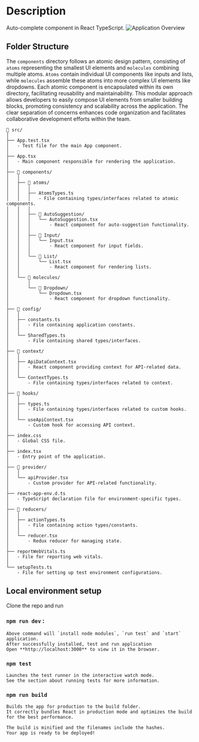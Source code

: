 # Description
Auto-complete component in React TypeScript.
![Application Overview](image.png)

## Folder Structure

The `components` directory follows an atomic design pattern, consisting of `atoms` representing the smallest UI elements and `molecules` combining multiple atoms. `Atoms` contain individual UI components like inputs and lists, while `molecules` assemble these atoms into more complex UI elements like dropdowns. Each atomic component is encapsulated within its own directory, facilitating reusability and maintainability. This modular approach allows developers to easily compose UI elements from smaller building blocks, promoting consistency and scalability across the application. The clear separation of concerns enhances code organization and facilitates collaborative development efforts within the team.

```
📁 src/
│
├── App.test.tsx
│   - Test file for the main App component.
│
├── App.tsx
│   - Main component responsible for rendering the application.
│
├── 📁 components/
│   │
│   ├── 📁 atoms/
│   │   │
│   │   ├── AtomsTypes.ts
│   │   │   - File containing types/interfaces related to atomic components.
│   │   │
│   │   ├── 📁 AutoSuggestion/
│   │   │   └── AutoSuggestion.tsx
│   │   │       - React component for auto-suggestion functionality.
│   │   │
│   │   ├── 📁 Input/
│   │   │   └── Input.tsx
│   │   │       - React component for input fields.
│   │   │
│   │   └── 📁 List/
│   │       └── List.tsx
│   │           - React component for rendering lists.
│   │
│   └── 📁 molecules/
│       │
│       └── 📁 Dropdown/
│           └── Dropdown.tsx
│               - React component for dropdown functionality.
│
├── 📁 config/
│   │
│   ├── constants.ts
│   │   - File containing application constants.
│   │
│   └── SharedTypes.ts
│       - File containing shared types/interfaces.
│
├── 📁 context/
│   │
│   ├── ApiDataContext.tsx
│   │   - React component providing context for API-related data.
│   │
│   └── ContextTypes.ts
│       - File containing types/interfaces related to context.
│
├── 📁 hooks/
│   │
│   ├── types.ts
│   │   - File containing types/interfaces related to custom hooks.
│   │
│   └── useApiContext.tsx
│       - Custom hook for accessing API context.
│
├── index.css
│   - Global CSS file.
│
├── index.tsx
│   - Entry point of the application.
│
├── 📁 provider/
│   │
│   └── apiProvider.tsx
│       - Custom provider for API-related functionality.
│
├── react-app-env.d.ts
│   - TypeScript declaration file for environment-specific types.
│
├── 📁 reducers/
│   │
│   ├── actionTypes.ts
│   │   - File containing action types/constants.
│   │
│   └── reducer.tsx
│       - Redux reducer for managing state.
│
├── reportWebVitals.ts
│   - File for reporting web vitals.
│
└── setupTests.ts
    - File for setting up test environment configurations.

```

## Local environment setup
Clone the repo and run
### `npm run dev` :
    Above command will `install node modules`, `run test` and `start` application.
    After successfully installed, test and run application
    Open **http://localhost:3000** to view it in the browser.

### `npm test`
    Launches the test runner in the interactive watch mode.
    See the section about running tests for more information.

### `npm run build`
    Builds the app for production to the build folder.
    It correctly bundles React in production mode and optimizes the build for the best performance.

    The build is minified and the filenames include the hashes.
    Your app is ready to be deployed!
